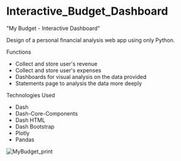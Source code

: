 # Interactive_Budget_Dashboard

"My Budget - Interactive Dashboard"

Design of a personal financial analysis web app using only Python.

Functions

- Collect and store user's revenue
- Collect and store user's expenses
- Dashboards for visual analysis on the data provided
- Statements page to analysis the data more deeply

Technologies Used

- Dash
- Dash-Core-Components
- Dash HTML
- Dash Bootstrap
- Plotly
- Pandas

![MyBudget_print](https://user-images.githubusercontent.com/90803914/199863202-d124e84e-7c33-4eba-a063-50dc4932bb70.jpg)
